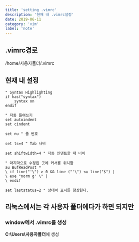 ```yaml
---
title: 'setting .vimrc'
description: '현재 내 .vimrc설정'
date: 2019-06-11
category: 'vim'
label: 'note'
---
```


## .vimrc경로

/home/사용자폴더/.vimrc

## 현재 내 설정

```vim
" Syntax Highlighting
if has("syntax")
    syntax on
endif

" 자동 들여쓰기
set autoindent
set cindent

set nu " 줄 번호

set ts=4 " Tab 너비

set shiftwidth=4 " 자동 인덴트할 때 너비

" 마지막으로 수정된 곳에 커서를 위치함
au BufReadPost *
\ if line("'\") > 0 && line ("'\") <= line("$") |
\ exe "norm g' \" |
\ endif

set laststatus=2 " 상태바 표시를 항상한다.
```

## 리눅스에서는 각 사용자 폴더에다가 하면 되지만

### window에서 .vimrc를 생성

**C:\Users\사용자폴더**에 생성
